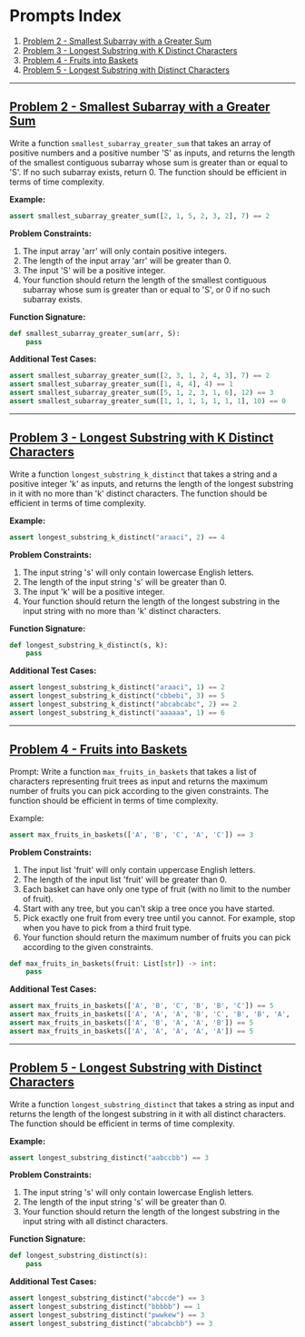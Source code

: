 # Prompts Index

1. [Problem 2 - Smallest Subarray with a Greater Sum](#problem-2---smallest-subarray-with-a-greater-sum)
2. [Problem 3 - Longest Substring with K Distinct Characters](#problem-3---longest-substring-with-k-distinct-characters)
3. [Problem 4 - Fruits into Baskets](#problem-4---fruits-into-baskets)
4. [Problem 5 - Longest Substring with Distinct Characters](#problem-5---longest-substring-with-distinct-characters)

---

## [Problem 2 - Smallest Subarray with a Greater Sum](#prompts-index)

Write a function `smallest_subarray_greater_sum` that takes an array of positive numbers and a positive number 'S' as inputs, and returns the length of the smallest contiguous subarray whose sum is greater than or equal to 'S'. If no such subarray exists, return 0. The function should be efficient in terms of time complexity.

**Example:**

```python
assert smallest_subarray_greater_sum([2, 1, 5, 2, 3, 2], 7) == 2
```

**Problem Constraints:**

1. The input array 'arr' will only contain positive integers.
2. The length of the input array 'arr' will be greater than 0.
3. The input 'S' will be a positive integer.
4. Your function should return the length of the smallest contiguous subarray whose sum is greater than or equal to 'S', or 0 if no such subarray exists.

**Function Signature:**
```python
def smallest_subarray_greater_sum(arr, S):
    pass
```

**Additional Test Cases:**

```python
assert smallest_subarray_greater_sum([2, 3, 1, 2, 4, 3], 7) == 2
assert smallest_subarray_greater_sum([1, 4, 4], 4) == 1
assert smallest_subarray_greater_sum([5, 1, 2, 3, 1, 6], 12) == 3
assert smallest_subarray_greater_sum([1, 1, 1, 1, 1, 1, 1], 10) == 0
```

---

## [Problem 3 - Longest Substring with K Distinct Characters](#prompts-index)

Write a function `longest_substring_k_distinct` that takes a string and a positive integer 'k' as inputs, and returns the length of the longest substring in it with no more than 'k' distinct characters. The function should be efficient in terms of time complexity.

**Example:**

```python
assert longest_substring_k_distinct("araaci", 2) == 4
```

**Problem Constraints:**

1. The input string 's' will only contain lowercase English letters.
2. The length of the input string 's' will be greater than 0.
3. The input 'k' will be a positive integer.
4. Your function should return the length of the longest substring in the input string with no more than 'k' distinct characters.

**Function Signature:**
```python
def longest_substring_k_distinct(s, k):
    pass
```

**Additional Test Cases:**

```python
assert longest_substring_k_distinct("araaci", 1) == 2
assert longest_substring_k_distinct("cbbebi", 3) == 5
assert longest_substring_k_distinct("abcabcabc", 2) == 2
assert longest_substring_k_distinct("aaaaaa", 1) == 6
```

---
## [Problem 4 - Fruits into Baskets](#prompts-index)


Prompt:
Write a function `max_fruits_in_baskets` that takes a list of characters representing fruit trees as input and returns the maximum number of fruits you can pick according to the given constraints. The function should be efficient in terms of time complexity.


Example:

```python
assert max_fruits_in_baskets(['A', 'B', 'C', 'A', 'C']) == 3
```

**Problem Constraints:**

1. The input list 'fruit' will only contain uppercase English letters.
2. The length of the input list 'fruit' will be greater than 0.
3. Each basket can have only one type of fruit (with no limit to the number of fruit).
4. Start with any tree, but you can't skip a tree once you have started.
5. Pick exactly one fruit from every tree until you cannot. For example, stop when you have to pick from a third fruit type.
6. Your function should return the maximum number of fruits you can pick according to the given constraints.


```python
def max_fruits_in_baskets(fruit: List[str]) -> int:
    pass
```

**Additional Test Cases:**

```python
assert max_fruits_in_baskets(['A', 'B', 'C', 'B', 'B', 'C']) == 5
assert max_fruits_in_baskets(['A', 'A', 'A', 'B', 'C', 'B', 'B', 'A', 'C']) == 5
assert max_fruits_in_baskets(['A', 'B', 'A', 'A', 'B']) == 5
assert max_fruits_in_baskets(['A', 'A', 'A', 'A', 'A']) == 5
```
---


## [Problem 5 - Longest Substring with Distinct Characters](#prompts-index)

Write a function `longest_substring_distinct` that takes a string as input and returns the length of the longest substring in it with all distinct characters. The function should be efficient in terms of time complexity.

**Example:**

```python
assert longest_substring_distinct("aabccbb") == 3
```

**Problem Constraints:**

1. The input string 's' will only contain lowercase English letters.
2. The length of the input string 's' will be greater than 0.
3. Your function should return the length of the longest substring in the input string with all distinct characters.

**Function Signature:**
```python
def longest_substring_distinct(s):
    pass
```

**Additional Test Cases:**

```python
assert longest_substring_distinct("abccde") == 3
assert longest_substring_distinct("bbbbb") == 1
assert longest_substring_distinct("pwwkew") == 3
assert longest_substring_distinct("abcabcbb") == 3
```

